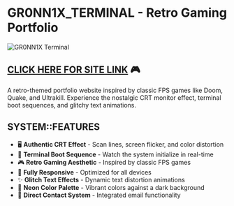 # GR0NN1X_TERMINAL - Retro Gaming Portfolio

![GR0NN1X Terminal](https://sjc.microlink.io/1ffS0CDv73uxJLGsdm1DnDUh08Sz5JlmEx5A6yNSYWh1a1Sp40PYezElGiKNGAwdmpFNxWKbMpXs3sJZCpDRVA.jpeg)

## [CLICK HERE FOR SITE LINK](https://ozenportfolio.vercel.app/) 🎮

A retro-themed portfolio website inspired by classic FPS games like Doom, Quake, and Ultrakill. Experience the nostalgic CRT monitor effect, terminal boot sequences, and glitchy text animations.

## SYSTEM::FEATURES

- 🖥️ **Authentic CRT Effect** - Scan lines, screen flicker, and color distortion
- 🔄 **Terminal Boot Sequence** - Watch the system initialize in real-time
- 🎮 **Retro Gaming Aesthetic** - Inspired by classic FPS games
- 📱 **Fully Responsive** - Optimized for all devices
- ✨ **Glitch Text Effects** - Dynamic text distortion animations
- 🌈 **Neon Color Palette** - Vibrant colors against a dark background
- 📧 **Direct Contact System** - Integrated email functionality

